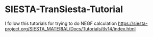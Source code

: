 # SIESTA-TranSiesta-Tutorial

I follow this tutorials for trying to do NEGF calculation
https://siesta-project.org/SIESTA_MATERIAL/Docs/Tutorials/tlv14/index.html
